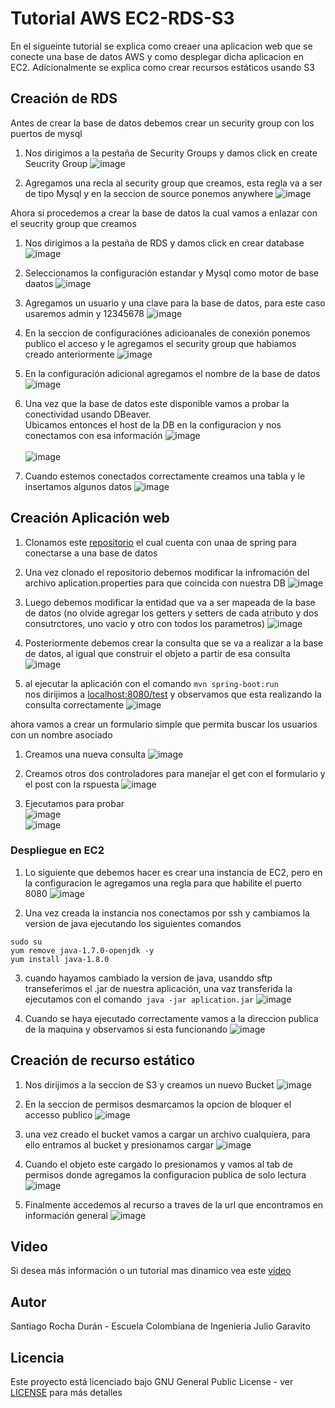 # Tutorial AWS EC2-RDS-S3
En el sigueinte tutorial se explica como creaer una aplicacion web que se conecte una base de datos AWS y como desplegar dicha aplicacion en EC2. Adicionalmente se explica como crear recursos estáticos usando S3

## Creación de RDS
Antes de crear la base de datos debemos crear un security group con los puertos de mysql

1. Nos dirigimos a la pestaña de Security Groups y damos click en create Seucrity Group 
![image](https://user-images.githubusercontent.com/13685178/65841277-37eac900-e2e6-11e9-9d0c-54eca54dd4b4.png)

2. Agregamos una recla al security group que creamos, esta regla va a ser de tipo Mysql y en la seccion de source ponemos anywhere 
![image](https://user-images.githubusercontent.com/13685178/65841318-88622680-e2e6-11e9-9c5a-87b337b6e574.png)

Ahora si procedemos a crear la base de datos la cual vamos a enlazar con el seucrity group que creamos

1. Nos dirigimos a la pestaña de RDS y damos click en crear database
![image](https://user-images.githubusercontent.com/13685178/65841066-1c32f300-e2e5-11e9-91f0-9f6dac15810e.png) 

2. Seleccionamos la configuración estandar y Mysql como motor de base daatos
![image](https://user-images.githubusercontent.com/13685178/65841164-4edceb80-e2e5-11e9-8c56-6a958b178c4f.png)

3. Agregamos un usuario y una clave para la base de datos, para este caso usaremos admin y 12345678
![image](https://user-images.githubusercontent.com/13685178/65841216-b98e2700-e2e5-11e9-83aa-e3a3761f8902.png)

4. En la seccion de configuraciónes adicioanales de conexión ponemos publico el acceso y le agregamos el security group que habiamos creado anteriormente
![image](https://user-images.githubusercontent.com/13685178/65841369-2c4bd200-e2e7-11e9-972a-9d67b6af2044.png)

5. En la configuración adicional agregamos el nombre de la base de datos
![image](https://user-images.githubusercontent.com/13685178/65841581-703fd680-e2e9-11e9-87f1-92ea143af0fb.png)


6. Una vez que la base de datos este disponible vamos a probar la conectividad usando DBeaver. 
\
Ubicamos entonces el host de la DB en la configuracion y nos conectamos con esa información
![image](https://user-images.githubusercontent.com/13685178/65841656-64084900-e2ea-11e9-915b-dbe03cae365d.png)
\
\
![image](https://user-images.githubusercontent.com/13685178/65841698-d416cf00-e2ea-11e9-92ea-cf52fd90d84a.png)


7. Cuando estemos conectados correctamente creamos una tabla y le insertamos algunos datos
![image](https://user-images.githubusercontent.com/13685178/65841709-f1e43400-e2ea-11e9-9efb-6c2ef69be5c7.png)



## Creación Aplicación web

1. Clonamos este [repositorio](https://github.com/Santiago-Rocha/SpringAWS) el cual cuenta con unaa de spring para conectarse a una base de datos 

2. Una vez clonado el repositorio debemos modificar la infromación del archivo aplication.properties para que coincida con nuestra DB
![image](https://user-images.githubusercontent.com/13685178/65841804-a4b49200-e2eb-11e9-8373-dc96b1f6d844.png)

3. Luego debemos modificar la entidad que va a ser mapeada de la base de datos (no olvide agregar los getters y setters de cada atributo y dos consutrctores, uno vacio y otro con todos los parametros)
![image](https://user-images.githubusercontent.com/13685178/65841830-0543cf00-e2ec-11e9-9815-91dee3019ba3.png)

4. Posteriormente debemos crear la consulta que se va a realizar a la base de datos, al igual que construir el objeto a partir de esa consulta
![image](https://user-images.githubusercontent.com/13685178/65842562-ffe98300-e2f1-11e9-9a90-f6ffd72efd8c.png)


5. al ejecutar la aplicación con el comando
``` mvn spring-boot:run ```
\
nos dirijimos a [localhost:8080/test](http://localhost:8080/test) y observamos que esta realizando la consulta correctamente
![image](https://user-images.githubusercontent.com/13685178/65841971-7d5ec480-e2ed-11e9-8755-bd9d5e4f49ea.png)

ahora vamos a crear un formulario simple que permita buscar los usuarios con un nombre asociado 

1. Creamos una nueva consulta 
![image](https://user-images.githubusercontent.com/13685178/65841849-420fc600-e2ec-11e9-9eb1-0ffb277ef0cc.png)
2. Creamos otros dos controladores para manejar el get con el formulario y el post con la rspuesta
![image](https://user-images.githubusercontent.com/13685178/65842590-3e7f3d80-e2f2-11e9-9856-afb23ee0feb5.png)

3. Ejecutamos para probar
\
![image](https://user-images.githubusercontent.com/13685178/65842606-59ea4880-e2f2-11e9-8361-400559c2ec66.png)
\
![image](https://user-images.githubusercontent.com/13685178/65842615-62db1a00-e2f2-11e9-94a8-840e39fdb6a9.png)


### Despliegue en EC2
1. Lo siguiente que debemos hacer es crear una instancia de EC2, pero en la configuracion le agregamos una regla para que habilite el puerto 8080
![image](https://user-images.githubusercontent.com/13685178/65842334-68376500-e2f0-11e9-8e29-d3c9f19d0e5c.png)


2. Una vez creada la instancia nos conectamos por ssh y cambiamos la version de java ejecutando los siguientes comandos
```
sudo su
yum remove java-1.7.0-openjdk -y
yum install java-1.8.0

```

3. cuando hayamos cambiado la version de java, usanddo sftp transeferimos el .jar de nuestra aplicación, una vaz transferida la ejecutamos con el comando``` java -jar aplication.jar```
![image](https://user-images.githubusercontent.com/13685178/65842264-e2b3b500-e2ef-11e9-9794-64018cc5a4d5.png)

4. Cuando se haya ejecutado correctamente vamos a la direccion publica de la maquina y observamos si esta funcionando
![image](https://user-images.githubusercontent.com/13685178/65842312-3f16d480-e2f0-11e9-887b-2cb89bf8a1b8.png)


## Creación de recurso estático
1. Nos dirijimos a la seccion de S3 y creamos un nuevo Bucket
![image](https://user-images.githubusercontent.com/13685178/65842389-c2382a80-e2f0-11e9-8b23-72d757e347df.png)

2. En la seccion de permisos desmarcamos la opcion de bloquer el accesso publico
![image](https://user-images.githubusercontent.com/13685178/65842411-ef84d880-e2f0-11e9-94e1-5c08aeca2bdb.png)

3. una vez creado el bucket vamos a cargar un archivo cualquiera, para ello entramos al bucket y presionamos cargar
![image](https://user-images.githubusercontent.com/13685178/65842433-1e9b4a00-e2f1-11e9-9465-b3dc0477f194.png)

4. Cuando el objeto este cargado lo presionamos y vamos al tab de permisos donde agregamos la configuracion publica de solo lectura
![image](https://user-images.githubusercontent.com/13685178/65842448-4e4a5200-e2f1-11e9-971c-5606423a10d2.png)

5. Finalmente accedemos al recurso a traves de la url que encontramos en información general
![image](https://user-images.githubusercontent.com/13685178/65842469-6e7a1100-e2f1-11e9-95aa-41dc864a0c05.png)

## Video
Si desea más información o un tutorial mas dinamico vea este [video](https://www.youtube.com/watch?v=9yn10a-uxVI&feature=youtu.be)

## Autor 
Santiago Rocha Durán - Escuela Colombiana de Ingenieria Julio Garavito
## Licencia
Este proyecto está licenciado bajo GNU General Public License - ver [LICENSE](https://github.com/Santiago-Rocha/AREM-tutorial/blob/master/LICENSE.txt) para más detalles 
